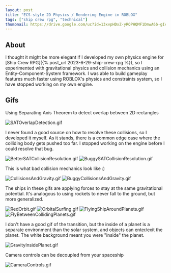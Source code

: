 ```yaml
---
layout: post
title: "ECS-style 2D Physics / Rendering Engine in ROBLOX"
tags: ["ship crew rpg", "technical"]
thumbnail: https://drive.google.com/uc?id=13xvpHDxZ-yRQPHQMF1DmwA6b-gIclKpj&export=download
---
```


## About

I thought it might be more elegant if I developed my own physics engine for [Ship Crew RPG]({% post_url 2023-6-29-ship-crew-rpg %}), so I experimented with gravitational physics and collision mechanics using an Entity-Component-System framework. I was able to build gameplay features much faster using ROBLOX's physics and constraints system, so I have stopped working on my own engine. 

## Gifs

Using Separating Axis Theorem to detect overlap between 2D rectangles

![SATOverlapDetection.gif](https://drive.google.com/uc?id=13Qm86_EdjqT5HnuUXP4iKBflJRewZZS8&export=download)

I never found a good source on how to resolve these collisions, so I developed it myself. As it stands, there is a common edge case where the colliding body gets pushed too far. I stopped working on the engine before I could resolve that bug.

![BetterSATCollisionResolution.gif](https://drive.google.com/uc?id=1vGuZ4VRhFGYcKtnEcmW2AoNmieqcIsD5&export=download)
![BuggySATCollisionResolution.gif](https://drive.google.com/uc?id=1H6KUj0dww7kqlRIrjx7YEuLWfDyVV8mQ&export=download)

This is what bad collision mechanics look like :)

![CollisionsAndGravity.gif](https://drive.google.com/uc?id=1odEvqUhK58ksvWFtdRcK4mER5_TJX0aV&export=download)
![BuggyCollisionsAndGravity.gif](https://drive.google.com/uc?id=1AYMZiF9DuihqKxWh3XcEHzYfX_1Ap2NF&export=download)


The ships in these gifs are applying forces to stay at the same gravitational potential. It's analogous to using rockets to never fall to the ground, but more generalized.

![RedOrbit.gif](https://drive.google.com/uc?id=13xvpHDxZ-yRQPHQMF1DmwA6b-gIclKpj&export=download)
![OrbitalSurfing.gif](https://drive.google.com/uc?id=1nyOEOW1k8hX8_G_4VPsNzIjZNqP4_ntd&export=download)
![FlyingShipAroundPlanets.gif](https://drive.google.com/uc?id=1sUO7xc8nNUKbo_P9Y8rSJi4ES_PsWSnN&export=download)
![FlyBetweenCollidingPlanets.gif](https://drive.google.com/uc?id=17XZtU35i1i5aVw1hssILzBGb7nVi4iWM&export=download)

I don't have a good gif of the transition, but the inside of a planet is a separate environment than the solar system, and objects can enter/exit the planet. The white background meant you were "inside" the planet.

![GravityInsidePlanet.gif](https://drive.google.com/uc?id=1FDJcdC9JBt7mC_Fqv0ZkDd58MdTZBseF&export=download)

Camera controls can be decoupled from your spaceship

![CameraControls.gif](https://drive.google.com/uc?id=1fR9KH6bteAqNdxJQnYle42JvshLjYo2I&export=download)

